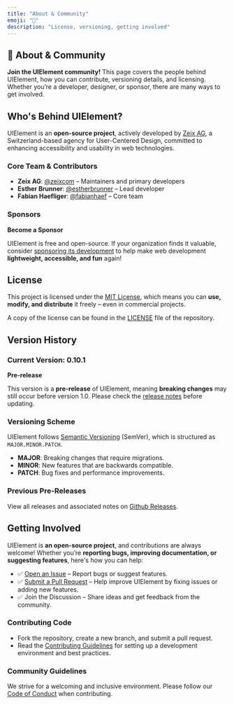 ```yaml
---
title: "About & Community"
emoji: "🤝"
description: "License, versioning, getting involved"
---
```


<section class="hero">

# 🤝 About & Community

<p class="lead"><strong>Join the UIElement community!</strong> This page covers the people behind UIElement, how you can contribute, versioning details, and licensing. Whether you’re a developer, designer, or sponsor, there are many ways to get involved.</p>
</section>

<section>

## Who's Behind UIElement?

UIElement is an **open-source project**, actively developed by [Zeix AG](https://zeix.com), a Switzerland-based agency for User-Centered Design, committed to enhancing accessibility and usability in web technologies.

### Core Team & Contributors

* **Zeix AG**: [@zeixcom](https://github.com/zeixcom) – Maintainers and primary developers
* **Esther Brunner**: [@estherbrunner](https://github.com/estherbrunner) – Lead developer
* **Fabian Haefliger**: [@fabianhaef](https://github.com/fabianhaef) – Core team

### Sponsors

<callout-box class="note">

**Become a Sponsor**

UIElement is free and open-source. If your organization finds it valuable, consider [sponsoring its development](info@zeix.com) to help make web development **lightweight, accessible, and fun** again!

</callout-box>

</section>

<section>

## License

This project is licensed under the [MIT License](https://opensource.org/licenses/MIT), which means you can **use, modify, and distribute** it freely – even in commercial projects.

A copy of the license can be found in the [LICENSE](https://github.com/zeixcom/ui-element/blob/main/LICENSE) file of the repository.

</section>

<section>

## Version History

### Current Version: 0.10.1

<callout-box class="danger">

**Pre-release**

This version is a **pre-release** of UIElement, meaning **breaking changes** may still occur before version 1.0. Please check the [release notes](https://github.com/zeixcom/ui-element/releases) before updating.

</callout-box>

### Versioning Scheme

UIElement follows [Semantic Versioning](https://semver.org/) (SemVer), which is structured as <code>MAJOR.MINOR.PATCH</code>.

* **MAJOR**: Breaking changes that require migrations.
* **MINOR**: New features that are backwards compatible.
* **PATCH**: Bug fixes and performance improvements.

### Previous Pre-Releases

View all releases and associated notes on [Github Releases](https://github.com/zeixcom/ui-element/releases).

</section>

<section>

## Getting Involved

UIElement is **an open-source project**, and contributions are always welcome! Whether you’re **reporting bugs, improving documentation, or suggesting features**, here's how you can help:

* ✅ [Open an Issue](https://github.com/zeixcom/ui-element/issues) – Report bugs or suggest features.
* ✅ [Submit a Pull Request](https://github.com/zeixcom/ui-element/blob/main/CONTRIBUTING.md) – Help improve UIElement by fixing issues or adding new features.
* ✅ Join the Discussion – Share ideas and get feedback from the community.

### Contributing Code

* Fork the repository, create a new branch, and submit a pull request.
* Read the [Contributing Guidelines](https://github.com/zeixcom/ui-element/blob/main/CONTRIBUTING.md) for setting up a development environment and best practices.

### Community Guidelines

We strive for a welcoming and inclusive environment. Please follow our [Code of Conduct](https://github.com/zeixcom/ui-element/blob/main/CODE_OF_CONDUCT.md) when contributing.

</section>